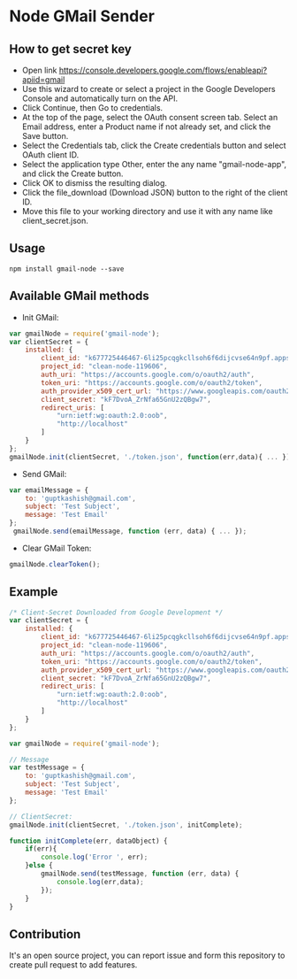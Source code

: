 # Node GMail Sender 

## How to get secret key
- Open link https://console.developers.google.com/flows/enableapi?apiid=gmail
- Use this wizard to create or select a project in the Google Developers Console and automatically turn on the API. 
- Click Continue, then Go to credentials.
- At the top of the page, select the OAuth consent screen tab. Select an Email address, enter a Product name if not already set, and click the Save button.
- Select the Credentials tab, click the Create credentials button and select OAuth client ID.
- Select the application type Other, enter the any name "gmail-node-app", and click the Create button.
- Click OK to dismiss the resulting dialog.
- Click the file_download (Download JSON) button to the right of the client ID.
- Move this file to your working directory and use it with any name like client_secret.json.

## Usage
`npm install gmail-node --save`

## Available GMail methods
- Init GMail:
```javascript
var gmailNode = require('gmail-node');
var clientSecret = {
    installed: {
        client_id: "k677725446467-6li25pcqgkcllsoh6f6dijcvse64n9pf.apps.googleusercontent.com",
        project_id: "clean-node-119606",
        auth_uri: "https://accounts.google.com/o/oauth2/auth",
        token_uri: "https://accounts.google.com/o/oauth2/token",
        auth_provider_x509_cert_url: "https://www.googleapis.com/oauth2/v1/certs",
        client_secret: "kF7DvoA_ZrNfa65GnU2zQBgw7",
        redirect_uris: [
            "urn:ietf:wg:oauth:2.0:oob",
            "http://localhost"
        ]
    }
};
gmailNode.init(clientSecret, './token.json', function(err,data){ ... });
```
- Send GMail: 
```javascript
var emailMessage = {
    to: 'guptkashish@gmail.com',
    subject: 'Test Subject',
    message: 'Test Email'
};
 gmailNode.send(emailMessage, function (err, data) { ... });
```
- Clear GMail Token:
```javascript
gmailNode.clearToken();
```
## Example
```javascript
/* Client-Secret Downloaded from Google Development */
var clientSecret = {
    installed: {
        client_id: "k677725446467-6li25pcqgkcllsoh6f6dijcvse64n9pf.apps.googleusercontent.com",
        project_id: "clean-node-119606",
        auth_uri: "https://accounts.google.com/o/oauth2/auth",
        token_uri: "https://accounts.google.com/o/oauth2/token",
        auth_provider_x509_cert_url: "https://www.googleapis.com/oauth2/v1/certs",
        client_secret: "kF7DvoA_ZrNfa65GnU2zQBgw7",
        redirect_uris: [
            "urn:ietf:wg:oauth:2.0:oob",
            "http://localhost"
        ]
    }
};

var gmailNode = require('gmail-node');

// Message
var testMessage = {
    to: 'guptkashish@gmail.com',
    subject: 'Test Subject',
    message: 'Test Email'
};

// ClientSecret:
gmailNode.init(clientSecret, './token.json', initComplete);

function initComplete(err, dataObject) {
    if(err){
        console.log('Error ', err);
    }else {
        gmailNode.send(testMessage, function (err, data) {
            console.log(err,data);
        });
    }
}
```
## Contribution
It's an open source project, you can report issue and form this repository to create pull request to add features.


